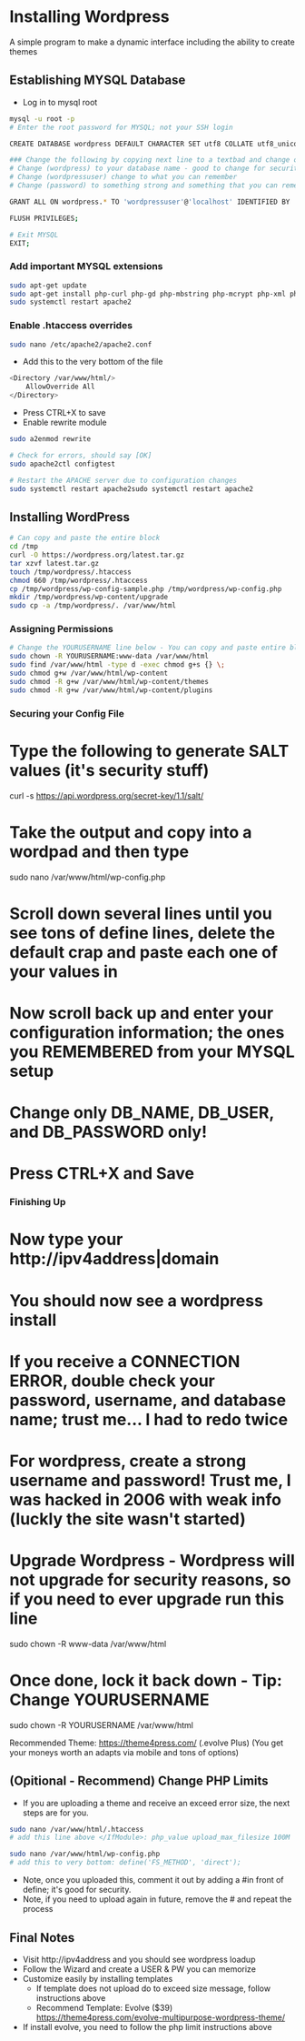 # Installing Wordpress
A simple program to make a dynamic interface including the ability to create themes

## Establishing MYSQL Database
- Log in to mysql root

```sh
mysql -u root -p
# Enter the root password for MYSQL; not your SSH login

CREATE DATABASE wordpress DEFAULT CHARACTER SET utf8 COLLATE utf8_unicode_ci;

### Change the following by copying next line to a textbad and change out the following below
# Change (wordpress) to your database name - good to change for security
# Change (wordpressuser) change to what you can remember
# Change (password) to something strong and something that you can remember

GRANT ALL ON wordpress.* TO 'wordpressuser'@'localhost' IDENTIFIED BY 'password';

FLUSH PRIVILEGES;

# Exit MYSQL
EXIT;
```

### Add important MYSQL extensions

```sh
sudo apt-get update
sudo apt-get install php-curl php-gd php-mbstring php-mcrypt php-xml php-xmlrpc
sudo systemctl restart apache2
```

### Enable .htaccess overrides

```sh
sudo nano /etc/apache2/apache2.conf
```

- Add this to the very bottom of the file

```sh
<Directory /var/www/html/>
    AllowOverride All
</Directory>
```

- Press CTRL+X to save
- Enable rewrite module

```sh
sudo a2enmod rewrite

# Check for errors, should say [OK]
sudo apache2ctl configtest

# Restart the APACHE server due to configuration changes
sudo systemctl restart apache2sudo systemctl restart apache2
```

## Installing WordPress

```sh
# Can copy and paste the entire block
cd /tmp
curl -O https://wordpress.org/latest.tar.gz
tar xzvf latest.tar.gz
touch /tmp/wordpress/.htaccess
chmod 660 /tmp/wordpress/.htaccess
cp /tmp/wordpress/wp-config-sample.php /tmp/wordpress/wp-config.php
mkdir /tmp/wordpress/wp-content/upgrade
sudo cp -a /tmp/wordpress/. /var/www/html
```

### Assigning Permissions 

```sh
# Change the YOURUSERNAME line below - You can copy and paste entire block after
sudo chown -R YOURUSERNAME:www-data /var/www/html
sudo find /var/www/html -type d -exec chmod g+s {} \;
sudo chmod g+w /var/www/html/wp-content
sudo chmod -R g+w /var/www/html/wp-content/themes
sudo chmod -R g+w /var/www/html/wp-content/plugins
```

### Securing your Config File
# Type the following to generate SALT values (it's security stuff)
curl -s https://api.wordpress.org/secret-key/1.1/salt/

# Take the output and copy into a wordpad and then type
sudo nano /var/www/html/wp-config.php

# Scroll down several lines until you see tons of define lines, delete the default crap and paste each one of your values in
# Now scroll back up and enter your configuration information; the ones you REMEMBERED from your MYSQL setup
# Change only DB_NAME, DB_USER, and DB_PASSWORD only!
# Press CTRL+X and Save 

### Finishing Up
# Now type your http://ipv4address|domain
# You should now see a wordpress install
# If you receive a CONNECTION ERROR, double check your password, username, and database name; trust me... I had to redo twice
# For wordpress, create a strong username and password! Trust me, I was hacked in 2006 with weak info (luckly the site wasn't started)

# Upgrade Wordpress - Wordpress will not upgrade for security reasons, so if you need to ever upgrade run this line
sudo chown -R www-data /var/www/html

# Once done, lock it back down - Tip: Change YOURUSERNAME
sudo chown -R YOURUSERNAME /var/www/html

Recommended Theme: https://theme4press.com/ (.evolve Plus) (You get your moneys worth an adapts via mobile and tons of options)

## (Opitional - Recommend) Change PHP Limits
- If you are uploading a theme and receive an exceed error size, the next steps are for you.

```sh
sudo nano /var/www/html/.htaccess
# add this line above </IfModule>: php_value upload_max_filesize 100M

sudo nano /var/www/html/wp-config.php
# add this to very bottom: define('FS_METHOD', 'direct');
```

- Note, once you uploaded this, comment it out by adding a #in front of define; it's good for security.
- Note, if you need to upload again in future, remove the # and repeat the process


## Final Notes

- Visit http://ipv4address and you should see wordpress loadup
- Follow the Wizard and create a USER & PW you can memorize
- Customize easily by installing templates
  - If template does not upload do to exceed size message, follow instructions above
  - Recommend Template: Evolve ($39) https://theme4press.com/evolve-multipurpose-wordpress-theme/
- If install evolve, you need to follow the php limit instructions above
